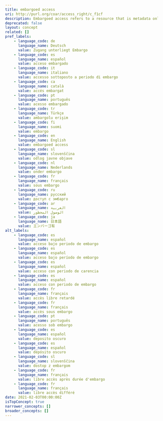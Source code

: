 ```yaml
---
title: embargoed access
uri: http://purl.org/coar/access_right/c_f1cf
description: Embargoed access refers to a resource that is metadata only access until released for open access on a certain date. Embargoes can be required by publishers and funders policies, or set by the author (e.g such as in the case of theses and dissertations).
deprecated: false
layout: concept
related: []
pref_labels:
    - language_code: de
      language_name: Deutsch
      value: Zugang unterliegt Embargo
    - language_code: es
      language_name: español
      value: acceso embargado
    - language_code: it
      language_name: italiano
      value: accesso sottoposto a periodo di embargo
    - language_code: ca
      language_name: català
      value: accés embargat
    - language_code: pt
      language_name: português
      value: acesso embargado
    - language_code: tr
      language_name: Türkçe
      value: ambargolu erişim
    - language_code: fi
      language_name: suomi
      value: embargo
    - language_code: en
      language_name: English
      value: embargoed access
    - language_code: sl
      language_name: slovenščina
      value: odlog javne objave
    - language_code: nl
      language_name: Nederlands
      value: onder embargo
    - language_code: fr
      language_name: français
      value: sous embargo
    - language_code: ru
      language_name: русский
      value: доступ с эмбарго
    - language_code: ar
      language_name: العربية
      value: الوصول المحظور
    - language_code: ja
      language_name: 日本語
      value: エンバーゴ有
alt_labels:
    - language_code: es
      language_name: español
      value: acceso bajo periodo de embargo
    - language_code: es
      language_name: español
      value: acceso bajo período de embargo
    - language_code: es
      language_name: español
      value: acceso con periodo de carencia
    - language_code: es
      language_name: español
      value: acceso con periodo de embargo
    - language_code: fr
      language_name: français
      value: accès libre retardé
    - language_code: fr
      language_name: français
      value: accès sous embargo
    - language_code: pt
      language_name: português
      value: acesso sob embargo
    - language_code: es
      language_name: español
      value: deposito oscuro
    - language_code: es
      language_name: español
      value: depósito oscuro
    - language_code: sl
      language_name: slovenščina
      value: dostop z embargom
    - language_code: fr
      language_name: français
      value: libre accès après durée d'embargo
    - language_code: fr
      language_name: français
      value: libre accès différé
date: 2021-02-03T00:00:00Z
isTopConcept: true
narrower_concepts: []
broader_concepts: []
---
```


